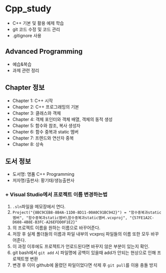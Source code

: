 # Cpp_study
- C++ 기본 및 활용 예제 학습
- git 코드 수정 및 코드 관리  
 - .gitignore 사용

## Advanced Programming
- 예습&복습  
- 과제 관련 정리  

## Chapter 정보
- Chapter 1: C++ 시작
- Chapter 2: C++ 프로그래밍의 기본
- Chapter 3: 클래스와 객체
- Chapter 4: 객체 포인터와 객체 배열, 객체의 동적 생성
- Chapter 5: 함수와 참조, 복사 생성자
- Chapter 6: 함수 중복과 static 멤버
- Chapter 7: 프렌드와 연산자 중복  
- Chapter 8: 상속  

## 도서 정보
- 도서명: 명품 C++ Programming
- 저자명/출판사: 황기태/생능출판사


### + Visual Studio에서 프로젝트 이름 변경하는법  
 1. `.sln`파일을 메모장에서 연다.
 2. `Project("{8BC9CEB8-8B4A-11D0-8D11-00A0C91BC942}") = "함수중복과static멤버", "함수중복과static멤버\함수중복과static멤버.vcxproj", "{57FE1A2C-D608-4B8E-B3FC-A26EFDD0F1E2}"`
 3. 의 프로젝트 이름을 원하는 이름으로 바꾸어준다.
 4. 저장 후 실제 폴더들의 이름과 파일 내부의 vcxproj 파일들의 이름 또한 모두 바꾸어준다.
 5. 이 과정 이후에도 프로젝트가 언로드된다면 바꾸지 않은 부분이 있는지 확인.  
 6. git bash에서 `git add` 시 파일명에 공백이 있을때 add가 안되는 현상으로 인해 프로젝트명 변환
 7. 변경 후 이미 github에 올렸던 파일이었다면 삭제 후 `git pull`를 이용 충돌 방지    
